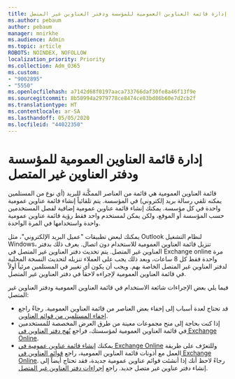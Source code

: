 ```yaml
---
title: إدارة قائمة العناوين العمومية للمؤسسة ودفتر العناوين غير المتصل
ms.author: pebaum
author: pebaum
manager: mnirkhe
ms.audience: Admin
ms.topic: article
ROBOTS: NOINDEX, NOFOLLOW
localization_priority: Priority
ms.collection: Adm_O365
ms.custom:
- "9002895"
- "5550"
ms.openlocfilehash: a7142d68f0197aaca733766daf30fe8a46f13f9e
ms.sourcegitcommit: 8b50994a2979778ce8474ce83bd86b60e7d2cb2f
ms.translationtype: HT
ms.contentlocale: ar-SA
ms.lasthandoff: 05/05/2020
ms.locfileid: "44022350"
---
```

# <a name="managing-organization-global-address-list-gal-and-offline-address-book-oab"></a>إدارة قائمة العناوين العمومية للمؤسسة ودفتر العناوين غير المتصل

قائمة العناوين العمومية هي قائمة من العناصر الممكَّنة للبريد (أي نوع من المستلمين يمكنه تلقي رسالة بريد إلكتروني) في المؤسسة. يتم تلقائياً إنشاء قائمة عناوين عمومية واحدة في كل مؤسسة. يمكنك إنشاء قائمة عناوين عمومية إضافية لفصل المستخدمين حسب المؤسسة أو الموقع، ولكن يمكن لمستخدم واحد فقط رؤية قائمة عناوين عمومية واحدة واستخدامها في المرة الواحدة.

يمكنك لبعض تطبيقات "عميل البريد الإلكتروني"، مثل Outlook لنظام التشغيل Windows، تنزيل قائمة العناوين العمومية للاستخدام دون اتصال. يعرف ذلك بدفتر العناوين غير المتصل. يتم تحديث دفتر العناوين غير المتصل في Exchange online مرة واحدة فقط كل 8 ساعات، وبعد ذلك يجب على العملاء تنزيله لتحديث النسخة المحلية لدفتر العناوين غير المتصل الخاصة بهم. ويجب أن يكون أي تغيير في المستلمين مرئياً أولاً في قائمة العناوين العمومية لإجراءه لاحقاً في دفتر العناوين غير المتصل.

فيما يلي بعض الإجراءات شائعة الاستخدام في قائمة العناوين العمومية ودفتر العناوين غير المتصل:

- قد تحتاج لعدة أسباب إلى إخفاء بعض العناصر من قائمة العناوين العمومية. رجاءً راجع [إخفاء المستلمين من قوائم العناوين](https://docs.microsoft.com/exchange/address-books/address-lists/manage-address-lists#hide-recipients-from-address-lists).
- إذا كنت بحاجة إلى منح مجموعات معينة من طرق العرض المخصصة للمستخدمين في قائمة العناوين العمومية لمؤسستك، فراجع [نُهج دفتر العناوين في Exchange Online](https://docs.microsoft.com/exchange/address-books/address-book-policies/address-book-policies).
- يمكنك [إنشاء قائمة عناوين عمومية في Exchange Online](https://docs.microsoft.com/exchange/address-books/address-lists/create-global-address-list) وللتعرّف على طريقة العمل مع أذونات قائمة العناوين العمومية، راجع [قوائم العناوين في Exchange Online](https://docs.microsoft.com/exchange/address-books/address-lists/address-lists). رجاءً لاحظ أنك إذا أنشئت قوائم عناوين عمومية جديدة، فقد تحتاج أيضاً إلى إنشاء دفتر عناوين غير متصل جديد. راجع [إجراءات دفتر العناوين غير المتصل](https://docs.microsoft.com/exchange/address-books/offline-address-books/offline-address-book-procedures).
